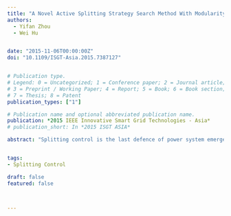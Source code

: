 ```yaml
---
title: "A Novel Active Splitting Strategy Search Method With Modularity-Based Network Partition"
authors:
  - Yifan Zhou
  - Wei Hu


date: "2015-11-06T00:00:00Z"
doi: "10.1109/ISGT-Asia.2015.7387127"


# Publication type.
# Legend: 0 = Uncategorized; 1 = Conference paper; 2 = Journal article;
# 3 = Preprint / Working Paper; 4 = Report; 5 = Book; 6 = Book section;
# 7 = Thesis; 8 = Patent
publication_types: ["1"]

# Publication name and optional abbreviated publication name.
publication: *2015 IEEE Innovative Smart Grid Technologies - Asia*
# publication_short: In *2015 ISGT ASIA*

abstract: "Splitting control is the last defence of power system emergency control against severe disturbance. With system-level and real-time decision mode, active splitting control shows advantages over traditional splitting control. Unfortunately, searching for splitting section is a NP hard problem. In this paper, a novel active splitting strategy search method inspired by modularity-based network partition method is proposed. The weighted graph model of power system is established based on both electrical distance and power flow state. An aggregation splitting strategy search method is designed based on a comprehensive evaluation index. The proposed index collects network modularity, power balance constraints, synchronization separation constraints and island connectivity so that it is able to reflect the reasonability of system partition comprehensively. Simulation in IEEE-68 system shows that the proposed method is able to find a splitting strategy quickly and effectively, and finally control the system collapse."


tags:
- Splitting Control

draft: false
featured: false



---
```



